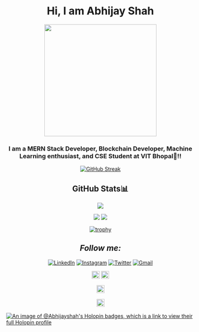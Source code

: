 <div align="center">
   <h1>Hi, I am Abhijay Shah </h1>
   <p align="center">
  <img width="300" src="https://media4.giphy.com/media/xFkgeu7dhfgqqxJqmj/giphy.gif?cid=ecf05e47a387tsd8zxy1hw368egf3m418r0r09bu0itqy0ba&rid=giphy.gif&ct=g">
</p>

 


### I am a MERN Stack Developer, Blockchain Developer, Machine Learning enthusiast, and CSE Student at VIT Bhopal🚀!!







   [![GitHub Streak](https://github-readme-streak-stats.herokuapp.com?user=Abhijayshah&theme=midnight-purple)](https://git.io/streak-stats)
   
   
##   GitHub Stats📊


![](http://github-profile-summary-cards.vercel.app/api/cards/profile-details?username=Abhijayshah&theme=radical)
   
  
  ![](http://github-profile-summary-cards.vercel.app/api/cards/repos-per-language?username=Abhijayshah&theme=moonlight)
 ![](http://github-profile-summary-cards.vercel.app/api/cards/most-commit-language?username=Abhijayshah&theme=moonlight)



[![trophy](https://github-profile-trophy.vercel.app/?username=Abhijayshah&theme=onedark)](https://github.com/ryo-ma/github-profile-trophy)

##   <i>Follow me:</i><br>
   
   

<a href="https://www.linkedin.com/in/abhijay-shah-75a5a7251/" target="_blank"><img src="https://img.shields.io/badge/LinkedIn-%230077B5.svg?&style=flat-square&logo=linkedin&logoColor=white" alt="LinkedIn"></a>
<a href="https://www.instagram.com/abhijayshah74/" target="_blank"><img src="https://img.shields.io/badge/Instagram-%23E4405F.svg?&style=flat-square&logo=instagram&logoColor=white" alt="Instagram"></a>
<a href="https://x.com/abhijayshah74" target="_blank"><img src="https://img.shields.io/badge/Twitter-%231DA1F2.svg?&style=flat-square&logo=twitter&logoColor=white" alt="Twitter"></a>
<a href="mailto:abhijayshah74@gmail.com" target="_blank"><img src="https://img.shields.io/badge/Gmail-c14438?style=flat-square&logo=Gmail&logoColor=white" alt="Gmail"></a>

   
   
<a href="https://www.hackerrank.com/dashboard" target="_blank"><img src=	"https://img.shields.io/badge/-Hackerrank-2EC866?style=for-the-badge&logo=HackerRank&logoColor=white" img height="21" alt="Hackerrank"></a>
<a href="https://leetcode.com/u/abhijayshah74/" target="_blank"><img src=	"https://img.shields.io/badge/-LeetCode-FFA116?style=for-the-badge&logo=LeetCode&logoColor=black" img height="21" alt="Leetcode"></a>

<a href="https://www.geeksforgeeks.org/user/abhijayshah74/" target="_blank"><img src="https://img.shields.io/badge/GeeksforGeeks-298D46?style=for-the-badge&logo=geeksforgeeks&logoColor=white" img height="21" alt="GeeksforGeeks" style="margin-bottom: 2px;" /></a> 

<a href="https://www.youtube.com/@abhijayshah74" target="_blank"><img src="https://img.shields.io/badge/YouTube-FF0000?style=for-the-badge&logo=youtube&logoColor=white" img height="21" alt="YouTube" style="margin-bottom: 2px;" /></a>
   
</div>

 [![An image of @Abhijayshah's Holopin badges, which is a link to view their full Holopin profile](https://holopin.me/Abhijayshah)](https://holopin.io/@Abhijayshah)
  
  
   ##
